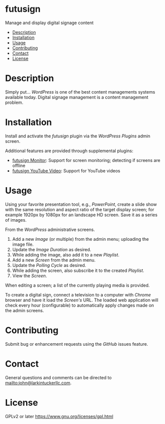 futusign
====
Manage and display digital signage content

- [Description](#description)
- [Installation](#installation)
- [Usage](#usage)
- [Contributing](#contributing)
- [Contact](#contact)
- [License](#license)

Description
===

Simply put... *WordPress* is one of the best content managements systems available today. Digital signage management is a content management problem. 

Installation
====

Install and activate the *futusign* plugin via the *WordPress Plugins* admin
screen.

Additional features are provided through supplemental plugins:

* [futusign Monitor](https://github.com/larkintuckerllc/futusign-wp-monitor): Support for screen monitoring; detecting if screens are offline
* [futusign YouTube Video](https://github.com/larkintuckerllc/futusign-wp-youtube): Support for YouTube videos

Usage
====
Using your favorite presentation tool, e.g., *PowerPoint*, create a slide show with the same resolution and aspect ratio of the target display screen; for example 1920px by 1080px for an landscape HD screen. Save it as a series of images.

From the *WordPress* administrative screens.

1. Add a new *Image* (or multiple) from the admin menu; uploading the
image file.
2. Update the *Image Duration* as desired.
3. While adding the image, also add it to a new *Playlist*.
4. Add a new *Screen* from the admin menu.
5. Update the *Polling Cycle* as desired.
6. While adding the screen, also subscribe it to the created *Playlist*.
7. View the *Screen*.

When editing a screen; a list of the currently playing media is provided.

To create a digital sign, connect a television to a computer with *Chrome* browser and have it load the *Screen's* URL. The loaded web application will check every hour (configurable) to automatically apply changes made on the admin screens.

Contributing
====
Submit bug or enhancement requests using the *GitHub* issues feature.

Contact
====
General questions and comments can be directed to
<mailto:john@larkintuckerllc.com>.

License
====
GPLv2 or later <https://www.gnu.org/licenses/gpl.html>
